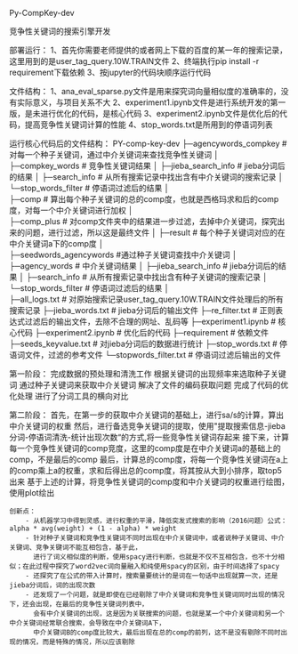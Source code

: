 Py-CompKey-dev

竞争性关键词的搜索引擎开发

部署运行：
	1、首先你需要老师提供的或者网上下载的百度的某一年的搜索记录，这里用到的是user_tag_query.10W.TRAIN文件
	2、终端执行pip install -r requirement下载依赖
	3、按jupyter的代码块顺序运行代码

文件结构：
	1、ana_eval_sparse.py文件是用来探究词向量相似度的准确率的，没有实际意义，与项目关系不大
	2、experiment1.ipynb文件是进行系统开发的第一版，是未进行优化的代码，是核心代码
	3、experiment2.ipynb文件是优化后的代码，提高竞争性关键词计算的性能
	4、stop_words.txt是所用到的停语词列表
	
运行核心代码后的文件结构：
PY-comp-key-dev
├─agencywords_compkey  # 对每一个种子关键词，通过中介关键词来查找竞争性关键词
│  ├─compkey_words  # 竞争性关键词结果
│  ├─jieba_search_info  # jieba分词后的结果
│  ├─search_info  # 从所有搜索记录中找出含有中介关键词的搜索记录
│  └─stop_words_filter  # 停语词过滤后的结果
│  
├─comp  # 算出每个种子关键词的总的comp度，也就是西格玛求和后的comp度，对每一个中介关键词进行加权
│  
├─comp_plus  # 对comp文件夹中的结果进一步过滤，去掉中介关键词，探究出来的问题，进行过滤，所以这是最终文件
│ 
├─result  # 每个种子关键词对应的在中介关键词a下的comp度
│  
├─seedwords_agencywords  #通过种子关键词查找中介关键词
│  ├─agency_words  # 中介关键词结果
│  ├─jieba_search_info  # jieba分词后的结果
│  ├─search_info  # 从所有搜索记录中找出含有种子关键词的搜索记录
│  └─stop_words_filter  # 停语词过滤后的结果
│  
├─all_logs.txt  # 对原始搜索记录user_tag_query.10W.TRAIN文件处理后的所有搜索记录
├─jieba_words.txt  # jieba分词后的输出文件
├─re_filter.txt  # 正则表达式过滤后的输出文件，去除不合理的网址、乱码等
├─experiment1.ipynb  # 核心代码
├─experiment2.ipynb  # 优化后的代码
├─requirement  # 依赖文件
├─seeds_keyvalue.txt # 对jieba分词后的数据进行统计
├─stop_words.txt # 停语词文件，过滤的参考文件
└─stopwords_filter.txt # 停语词过滤后输出的文件




第一阶段：
	完成数据的预处理和清洗工作
	根据关键词的出现频率来选取种子关键词
	通过种子关键词来获取中介关键词
	解决了文件的编码获取问题
	完成了代码的优化处理
	进行了分词工具的横向对比
	
第二阶段：
	首先，在第一步的获取中介关键词的基础上，进行sa/s的计算，算出中介关键词的权重
	然后，进行备选竞争关键词的提取，使用"提取搜索信息-jieba分词-停语词清洗-统计出现次数“的方式,将一些竞争性关键词存起来
	接下来，计算每一个竞争性关键词的comp竞度，这里的comp度是在中介关键词a的基础上的comp，不是最后的comp
	最后，计算总的comp度，将每一个竞争性关键词在a上的comp乘上a的权重，求和后得出总的comp度，将其按从大到小排序，取top5出来
	基于上述的计算，将竞争性关键词的comp度和中介关键词的权重进行绘图，使用plot绘出
	
	创新点：
		- 从机器学习中得到灵感，进行权重的平滑，降低突发式搜索的影响（2016问题）公式： alpha * avg(weight) + (1 - alpha) * weight
		- 针对种子关键词和竞争性关键词不同时出现在中介关键词中，或者说种子关键词、中介关键词、竞争关键词不能互相包含，基于此，
		  进行了词义相似度的判断，使用spacy进行判断，也就是不仅不互相包含，也不十分相似；在此过程中探究了word2vec词向量融入和纯使用spacy的区别，由于时间选择了spacy
		- 还探究了在公式的带入计算时，搜索量要统计的是词在一句话中出现就算一次，还是jieba分词后，词的出现次数
		- 还发现了一个问题，就是即使在已经剔除了中介关键词和竞争性关键词同时出现的情况下，还会出现，在最后的竞争性关键词列表中，
		  会有中介关键词的出现，这是因为关联搜索的问题，也就是某一个中介关键词和另一个中介关键词经常联合搜索，会导致在中介关键词A下，
		  中介关键词B的comp度比较大，最后出现在总的comp的前列，这不是没有剔除不同时出现的情况，而是特殊的情况，所以应该剔除
